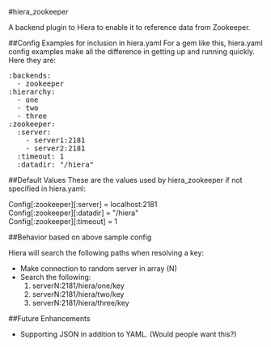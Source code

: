 #hiera_zookeeper

A backend plugin to Hiera to enable it to reference data from Zookeeper.

##Config Examples for inclusion in hiera.yaml
For a gem like this, hiera.yaml config examples make all the difference in getting up and running quickly.
Here they are:

<pre>
:backends:
  - zookeeper
:hierarchy:
  - one
  - two
  - three
:zookeeper:
  :server:
    - server1:2181
    - server2:2181
  :timeout: 1
  :datadir: "/hiera"
</pre>

##Default Values
These are the values used by hiera_zookeeper if not specified in hiera.yaml:

Config[:zookeeper][:server] = localhost:2181<br />
Config[:zookeeper][:datadir] = "/hiera"<br />
Config[:zookeeper][:timeout] = 1

##Behavior based on above sample config

Hiera will search the following paths when resolving a key:

  * Make connection to random server in array (N)
  * Search the following:
    1. serverN:2181/hiera/one/key
    2. serverN:2181/hiera/two/key
    3. serverN:2181/hiera/three/key

##Future Enhancements

 * Supporting JSON in addition to YAML.  (Would people want this?) 
